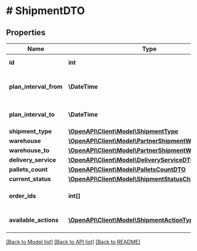 # # ShipmentDTO

## Properties

Name | Type | Description | Notes
------------ | ------------- | ------------- | -------------
**id** | **int** | Идентификатор отгрузки. | [optional]
**plan_interval_from** | **\DateTime** | Начало планового интервала отгрузки. | [optional]
**plan_interval_to** | **\DateTime** | Конец планового интервала отгрузки. | [optional]
**shipment_type** | [**\OpenAPI\Client\Model\ShipmentType**](ShipmentType.md) |  | [optional]
**warehouse** | [**\OpenAPI\Client\Model\PartnerShipmentWarehouseDTO**](PartnerShipmentWarehouseDTO.md) |  | [optional]
**warehouse_to** | [**\OpenAPI\Client\Model\PartnerShipmentWarehouseDTO**](PartnerShipmentWarehouseDTO.md) |  | [optional]
**delivery_service** | [**\OpenAPI\Client\Model\DeliveryServiceDTO**](DeliveryServiceDTO.md) |  | [optional]
**pallets_count** | [**\OpenAPI\Client\Model\PalletsCountDTO**](PalletsCountDTO.md) |  | [optional]
**current_status** | [**\OpenAPI\Client\Model\ShipmentStatusChangeDTO**](ShipmentStatusChangeDTO.md) |  | [optional]
**order_ids** | **int[]** | Идентификаторы заказов в отгрузке. | [optional]
**available_actions** | [**\OpenAPI\Client\Model\ShipmentActionType[]**](ShipmentActionType.md) | Доступные действия над отгрузкой. | [optional]

[[Back to Model list]](../../README.md#models) [[Back to API list]](../../README.md#endpoints) [[Back to README]](../../README.md)

